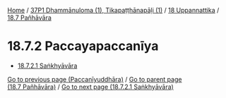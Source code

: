 
[Home](/) / [37P1 Dhammānuloma (1), Tikapaṭṭhānapāḷi (1)](../...md) / [18 Uppannattika](...md) / [18.7 Pañhāvāra](../37P1/18/18.7.md)

# 18.7.2 Paccayapaccanīya

* [18.7.2.1 Saṅkhyāvāra](18.7.2/18.7.2.1.md)

[Go to previous page (Paccanīyuddhāra)](Paccaniyuddhara.md) / [Go to parent page (18.7 Pañhāvāra)](../37P1/18/18.7.md) / [Go to next page (18.7.2.1 Saṅkhyāvāra)](18.7.2/18.7.2.1.md)


